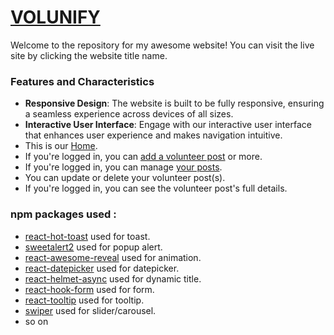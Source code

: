 # [VOLUNIFY](https://volunify-2c546.web.app)

Welcome to the repository for my awesome website! You can visit the live site by clicking the website title name.

### Features and Characteristics

- **Responsive Design**: The website is built to be fully responsive, ensuring a seamless experience across devices of all sizes.
- **Interactive User Interface**: Engage with our interactive user interface that enhances user experience and makes navigation intuitive.
- This is our [Home](https://volunify-2c546.web.app).
- If you're logged in, you can [add a volunteer post](https://volunify-2c546.web.app/add-volunteer) or more.
- If you're logged in, you can manage [your posts](https://volunify-2c546.web.app/my-posts).
- You can update or delete your volunteer post(s).
- If you're logged in, you can see the volunteer post's full details.

### npm packages used :
- [react-hot-toast](https://react-hot-toast.com/) used for toast.
- [sweetalert2](https://sweetalert2.github.io/) used for popup alert.
- [react-awesome-reveal](https://www.npmjs.com/package/react-awesome-reveal) used for animation.
- [react-datepicker](https://reactdatepicker.com/) used for datepicker.
- [react-helmet-async](https://www.npmjs.com/package/react-helmet-async) used for dynamic title.
- [react-hook-form](https://react-hook-form.com/) used for form.
- [react-tooltip](https://react-tooltip.com/docs/getting-started) used for tooltip.
- [swiper](https://swiperjs.com/get-started) used for slider/carousel.
- so on

